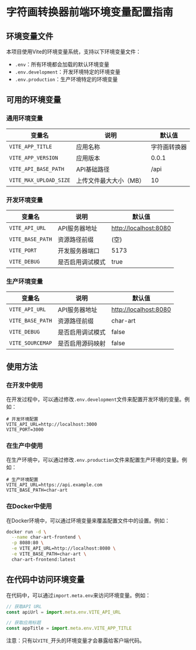 # 字符画转换器前端环境变量配置指南

## 环境变量文件

本项目使用Vite的环境变量系统，支持以下环境变量文件：

- `.env`：所有环境都会加载的默认环境变量
- `.env.development`：开发环境特定的环境变量
- `.env.production`：生产环境特定的环境变量

## 可用的环境变量

### 通用环境变量

| 变量名                    | 说明           | 默认值    |
|------------------------|--------------|--------|
| `VITE_APP_TITLE`       | 应用名称         | 字符画转换器 |
| `VITE_APP_VERSION`     | 应用版本         | 0.0.1  |
| `VITE_API_BASE_PATH`   | API基础路径      | /api   |
| `VITE_MAX_UPLOAD_SIZE` | 上传文件最大大小（MB） | 10     |

### 开发环境变量

| 变量名              | 说明       | 默认值                     |
|------------------|----------|-------------------------|
| `VITE_API_URL`   | API服务器地址 | <http://localhost:8080> |
| `VITE_BASE_PATH` | 资源路径前缀   | (空)                     |
| `VITE_PORT`      | 开发服务器端口  | 5173                    |
| `VITE_DEBUG`     | 是否启用调试模式 | true                    |

### 生产环境变量

| 变量名              | 说明       | 默认值                     |
|------------------|----------|-------------------------|
| `VITE_API_URL`   | API服务器地址 | <http://localhost:8080> |
| `VITE_BASE_PATH` | 资源路径前缀   | char-art                |
| `VITE_DEBUG`     | 是否启用调试模式 | false                   |
| `VITE_SOURCEMAP` | 是否启用源码映射 | false                   |

## 使用方法

### 在开发中使用

在开发过程中，可以通过修改`.env.development`文件来配置开发环境的变量。例如：

```
# 开发环境配置
VITE_API_URL=http://localhost:3000
VITE_PORT=3000
```

### 在生产中使用

在生产环境中，可以通过修改`.env.production`文件来配置生产环境的变量。例如：

```
# 生产环境配置
VITE_API_URL=https://api.example.com
VITE_BASE_PATH=char-art
```

### 在Docker中使用

在Docker环境中，可以通过环境变量来覆盖配置文件中的设置。例如：

```bash
docker run -d \
  --name char-art-frontend \
  -p 8080:80 \
  -e VITE_API_URL=http://localhost:8080 \
  -e VITE_BASE_PATH=char-art \
  char-art-frontend:latest
```

## 在代码中访问环境变量

在代码中，可以通过`import.meta.env`来访问环境变量。例如：

```javascript
// 获取API URL
const apiUrl = import.meta.env.VITE_API_URL

// 获取应用标题
const appTitle = import.meta.env.VITE_APP_TITLE
```

注意：只有以`VITE_`开头的环境变量才会暴露给客户端代码。